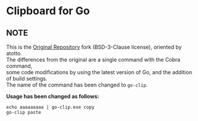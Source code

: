 # Clipboard for Go

## NOTE

This is the [Original Repository](https://github.com/atotto/clipboard) fork (BSD-3-Clause license), oriented by atotto.  
The differences from the original are a single command with the Cobra command,  
some code modifications by using the latest version of Go, and the addition of build settings.  
The name of the command has been changed to `go-clip`.

**Usage has been changed as follows:**

```
echo aaaaaaaaa | go-clip.exe copy
go-clip paste
```
